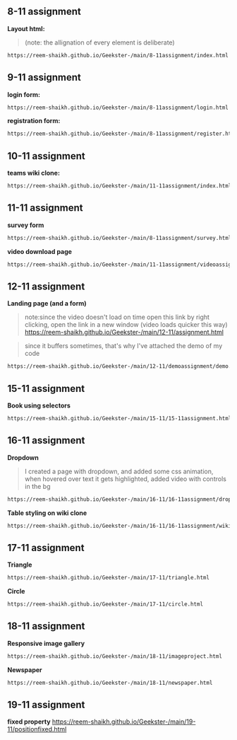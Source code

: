 


<!-- #assignment website prebootcamp:
>https://reem-shaikh.github.io/Geekster-/html/Foodapp.html/index.html -->

## 8-11 assignment
**Layout html:**
>(note: the allignation of every element is deliberate)
```bash
https://reem-shaikh.github.io/Geekster-/main/8-11assignment/index.html
```

## 9-11 assignment
**login form:**
```bash
https://reem-shaikh.github.io/Geekster-/main/8-11assignment/login.html
```

**registration form:**
```bash
https://reem-shaikh.github.io/Geekster-/main/8-11assignment/register.html
```


## 10-11 assignment 
**teams wiki clone:**

```bash
https://reem-shaikh.github.io/Geekster-/main/11-11assignment/index.html
```

## 11-11 assignment 

**survey form**
```bash
https://reem-shaikh.github.io/Geekster-/main/8-11assignment/survey.html
```

**video download page**
```bash
https://reem-shaikh.github.io/Geekster-/main/11-11assignment/videoassignment/index.html 
```


## 12-11 assignment
**Landing page (and a form)** 
>note:since the video doesn't load on time
>open this link by right clicking, open the link in a new window (video loads quicker this way)
https://reem-shaikh.github.io/Geekster-/main/12-11/assignment.html


>since it buffers sometimes, that's why I've attached the demo of my code
```bash
https://reem-shaikh.github.io/Geekster-/main/12-11/demoassignment/demo.html
```


<!-- test 14-11
https://reem-shaikh.github.io/Geekster-/test/14-11formtest.html
-->

## 15-11 assignment 
**Book using selectors**
```bash
https://reem-shaikh.github.io/Geekster-/main/15-11/15-11assignment.html
```


## 16-11 assignment
**Dropdown**
>I created a page with dropdown, and added some css animation, when hovered over text it gets highlighted, added video with controls in the bg
```bash
https://reem-shaikh.github.io/Geekster-/main/16-11/16-11assignment/dropdown.html
```


**Table styling on wiki clone**
```bash
https://reem-shaikh.github.io/Geekster-/main/16-11/16-11assignment/wikiclonewithstyling.html
```


## 17-11 assignment
**Triangle**
```bash
https://reem-shaikh.github.io/Geekster-/main/17-11/triangle.html
```


**Circle** 
```bash
https://reem-shaikh.github.io/Geekster-/main/17-11/circle.html
```


## 18-11 assignment
**Responsive image gallery** 

```bash
https://reem-shaikh.github.io/Geekster-/main/18-11/imageproject.html
```

**Newspaper**

```bash
https://reem-shaikh.github.io/Geekster-/main/18-11/newspaper.html
```

## 19-11 assignment 
**fixed property**
https://reem-shaikh.github.io/Geekster-/main/19-11/positionfixed.html



<!-- micro dev tools: 
launch instance
got to live server: 127.0.0.1:5000/ which is the root and navigate to your file


(edge and vscode owned by microsoft) -->
